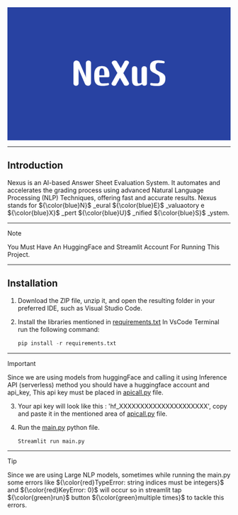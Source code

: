 <img align="center" alt="Coding" width="100%" height='300px' src="NeXuS.png">

___
## Introduction

Nexus is an AI-based Answer Sheet Evaluation System. It automates and accelerates the grading process using advanced Natural Language Processing (NLP) Techniques, offering fast and accurate results. Nexus stands for ${\color{blue}N}$ _eural ${\color{blue}E}$ _valuaotory  e ${\color{blue}X}$ _pert ${\color{blue}U}$ _nified ${\color{blue}S}$ _ystem.

___

> [!NOTE]  
> You Must Have An HuggingFace and Streamlit Account For Running This Project.

___

## Installation

1. Download the ZIP file, unzip it, and open the resulting folder in your preferred IDE, such as Visual Studio Code.
2. Install the libraries mentioned in [requirements.txt](https://github.com/umerfar123/um-Answer_Paper_Evaluation_System/blob/main/requirements.txt)
   In VsCode Terminal run the following command:
   
   ```python
   pip install -r requirements.txt
   ```
___

> [!IMPORTANT]  
> Since we are using models from huggingFace and calling it using Inference API (serverless) method you should have a huggingface account and api_key, 
> This api key must be placed in [apicall.py](https://github.com/umerfar123/um-Answer_Paper_Evaluation_System/blob/main/apicall.py) file.

3. Your api key will look like this : 'hf_XXXXXXXXXXXXXXXXXXXXX', copy and paste it in the mentioned area of [apicall.py](https://github.com/umerfar123/um-Answer_Paper_Evaluation_System/blob/main/apicall.py) file.
 
4. Run the [main.py](https://github.com/umerfar123/um-Answer_Paper_Evaluation_System/blob/main/main.py) python file.

   ```python
   Streamlit run main.py
   ```
____

> [!TIP]
> Since we are using Large NLP models, sometimes while running the main.py some errors like ${\color{red}TypeError: string indices must be integers}$ and ${\color{red}KeyError: 0}$ will occur so in streamlit tap ${\color{green}run}$ button ${\color{green}multiple times}$ to tackle this errors.
